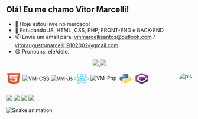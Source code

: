 ## Olá! Eu me chamo Vitor Marcelli!



- 🔭 Hoje estou livre no mercado!
- 🌱 Estudando JS, HTML, CSS, PHP, FRONT-END e BACK-END
- 📫 Envie um email para: vihmarcellisantos@outlook.com / vitoraugustomarcelli19102002@gmail.com
- 😄 Pronouns: ele/dele.

<div align="center">
  <a target="_blank" href="https://github.com/vitormarcelli">
  
  <img height="150em" src="https://github-readme-stats.vercel.app/api?username=vitormarcelli&show_icons=true&theme=algolia&include_all_commits=true&count_private=true"/>
  
  <img height="150em" src="https://github-readme-stats.vercel.app/api/top-langs/?username=vitormarcelli&layout=compact&langs_count=7&theme=algolia"/>
  
  </a>
</div>

  
<div style="display: inline_block"><br>
  <img align="center" alt="VM-HTML" height="30" width="40" src="https://raw.githubusercontent.com/devicons/devicon/master/icons/html5/html5-original.svg">
  <img align="center" alt="VM-CSS" height="30" width="40" src="https://cdn.jsdelivr.net/gh/devicons/devicon/icons/css3/css3-original.svg">
  <img align="center" alt="VM-Js" height="30" width="40" src="https://cdn.jsdelivr.net/gh/devicons/devicon/icons/javascript/javascript-original.svg">
  <img align="center" alt="VM-React" height="30" width="40" src="https://raw.githubusercontent.com/devicons/devicon/master/icons/react/react-original.svg">
  <img aling="center" alt="VM-Php" height="40" width="40" src="https://cdn.jsdelivr.net/gh/devicons/devicon/icons/php/php-plain.svg">
  <img align="center" alt="VM-Python" height="30" width="40" src="https://raw.githubusercontent.com/devicons/devicon/master/icons/python/python-original.svg">
  <img align="center" alt="VM-Csharp" height="30" width="40" src="https://raw.githubusercontent.com/devicons/devicon/master/icons/csharp/csharp-original.svg">
  
  <img align="right" alt="pic" height="150" style="border-radius:50px;" src="https://user-images.githubusercontent.com/74274650/178120249-bd7c9ff6-090a-4d5e-823c-bf33a0f39587.gif">
  
  ##
  
  

  
 

 
<div style="display: inline_block"> 
  <a target="_blank" href="https://www.instagram.com/eomarcelli_/" target="_blank"><img src="https://img.shields.io/badge/-Instagram-%23E4405F?style=for-the-badge&logo=instagram&logoColor=white" target="_blank"></a>
 	<a target="_blank" href="https://www.twitch.tv/eovks_" target="_blank"><img src="https://img.shields.io/badge/Twitch-9146FF?style=for-the-badge&logo=twitch&logoColor=white" target="_blank"></a>
  <a target="_blank" href = "mailto:vitoraugustomarcelli19102002@gmail.com"><img src="https://img.shields.io/badge/-Gmail-%23333?style=for-the-badge&logo=gmail&logoColor=white" target="_blank"></a>
  <a target="_blank" href="https://www.linkedin.com/in/vitor-augusto-marcelli-ba4070220/" target="_blank"><img src="https://img.shields.io/badge/-LinkedIn-%230077B5?style=for-the-badge&logo=linkedin&logoColor=white" target="_blank"></a> 
 
 ![Snake animation](https://github.com/vitormarcelli/vitormarcelli/blob/output/github-contribution-grid-snake.svg)
 
</div>

